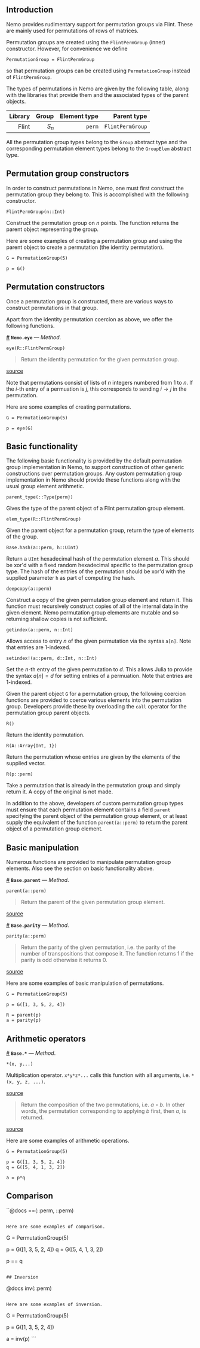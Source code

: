


<a id='Introduction-1'></a>

## Introduction


Nemo provides rudimentary support for permutation groups via Flint. These are mainly used for permutations of rows of matrices.


Permutation groups are created using the `FlintPermGroup` (inner) constructor. However, for convenience we define


```
PermutationGroup = FlintPermGroup
```


so that permutation groups can be created using `PermutationGroup` instead of `FlintPermGroup`.


The types of permutations in Nemo are given by the following table, along with the libraries that provide them and the associated types of the parent objects.


| Library | Group | Element type |      Parent type |
| -------:| -----:| ------------:| ----------------:|
|   Flint | $S_n$ |       `perm` | `FlintPermGroup` |


All the permutation group types belong to the `Group` abstract type and the corresponding permutation element types belong to the `GroupElem` abstract type.


<a id='Permutation-group-constructors-1'></a>

## Permutation group constructors


In order to construct permutations in Nemo, one must first construct the permutation group they belong to. This is accomplished with the following constructor.


```
FlintPermGroup(n::Int)
```


Construct the permutation group on $n$ points. The function returns the parent object representing the group.


Here are some examples of creating a permutation group and using the parent object to create a permutation (the identity permutation).


```
G = PermutationGroup(5)

p = G()
```


<a id='Permutation-constructors-1'></a>

## Permutation constructors


Once a permutation group is constructed, there are various ways to construct permutations in that group.


Apart from the identity permutation coercion as above, we offer the following functions.

<a id='Nemo.eye-Tuple{Nemo.FlintPermGroup}' href='#Nemo.eye-Tuple{Nemo.FlintPermGroup}'>#</a>
**`Nemo.eye`** &mdash; *Method*.



```
eye(R::FlintPermGroup)
```

> Return the identity permutation for the given permutation group.



<a target='_blank' href='https://github.com/wbhart/Nemo.jl/tree/77e81499b94b6e998865a0624d01b192a674b2e1/src/flint/perm.jl#L68' class='documenter-source'>source</a><br>


Note that permutations consist of lists of $n$ integers numbered from $1$ to $n$. If the $i$-th entry of a permuation is $j$, this corresponds to sending $i \to j$ in the permutation.


Here are some examples of creating permutations.


```
G = PermutationGroup(5)

p = eye(G)
```


<a id='Basic-functionality-1'></a>

## Basic functionality


The following basic functionality is provided by the default permutation group implementation in Nemo, to support construction of other generic constructions over permutation groups. Any custom permutation group implementation in Nemo should provide these  functions along with the usual group element arithmetic.


```
parent_type(::Type{perm})
```


Gives the type of the parent object of a Flint permutation group element.


```
elem_type(R::FlintPermGroup)
```


Given the parent object for a permutation group, return the type of elements of the group.


```
Base.hash(a::perm, h::UInt)
```


Return a `UInt` hexadecimal hash of the permutation element $a$. This should be xor'd with a fixed random hexadecimal specific to the permutation group type. The hash of the entries of the permutation should be xor'd with the supplied parameter `h` as part of computing the hash.


```
deepcopy(a::perm)
```


Construct a copy of the given permutation group element and return it. This function must recursively construct copies of all of the internal data in the given element. Nemo permutation group elements are mutable and so returning shallow copies is not sufficient.


```
getindex(a::perm, n::Int)
```


Allows access to entry $n$ of the given permutation via the syntas `a[n]`. Note that entries are $1$-indexed.


```
setindex!(a::perm, d::Int, n::Int)
```


Set the $n$-th entry of the given permutation to $d$. This allows Julia to provide the syntax $a[n] = d$ for setting entries of a permuation. Note that entries are $1$-indexed.


Given the parent object `G` for a permutation group, the following coercion functions are provided to coerce various elements into the permutation group. Developers provide these by overloading the `call` operator for the permutation group parent objects.


```
R()
```


Return the identity permutation.


```
R(A::Array{Int, 1})
```


Return the permutation whose entries are given by the elements of the supplied vector.


```
R(p::perm)
```


Take a permutation that is already in the permutation group and simply return it. A copy of the original is not made.


In addition to the above, developers of custom permutation group types must ensure that each permutation element contains a field `parent` specifying the parent object of the permutation group element, or at least supply the equivalent of the function `parent(a::perm)` to return the parent object of a permutation group element.


<a id='Basic-manipulation-1'></a>

## Basic manipulation


Numerous functions are provided to manipulate permutation group elements. Also see the section on basic functionality above.

<a id='Base.parent-Tuple{Nemo.perm}' href='#Base.parent-Tuple{Nemo.perm}'>#</a>
**`Base.parent`** &mdash; *Method*.



```
parent(a::perm)
```

> Return the parent of the given permutation group element.



<a target='_blank' href='https://github.com/wbhart/Nemo.jl/tree/77e81499b94b6e998865a0624d01b192a674b2e1/src/flint/perm.jl#L25' class='documenter-source'>source</a><br>

<a id='Base.parity-Tuple{Nemo.perm}' href='#Base.parity-Tuple{Nemo.perm}'>#</a>
**`Base.parity`** &mdash; *Method*.



```
parity(a::perm)
```

> Return the parity of the given permutation, i.e. the parity of the number of transpositions that compose it. The function returns $1$ if the parity is odd otherwise it returns $0$.



<a target='_blank' href='https://github.com/wbhart/Nemo.jl/tree/77e81499b94b6e998865a0624d01b192a674b2e1/src/flint/perm.jl#L48' class='documenter-source'>source</a><br>


Here are some examples of basic manipulation of permutations.


```
G = PermutationGroup(5)

p = G([1, 3, 5, 2, 4])

R = parent(p)
a = parity(p)
```


<a id='Arithmetic-operators-1'></a>

## Arithmetic operators

<a id='Base.*-Tuple{Nemo.perm,Nemo.perm}' href='#Base.*-Tuple{Nemo.perm,Nemo.perm}'>#</a>
**`Base.*`** &mdash; *Method*.



```
*(x, y...)
```

Multiplication operator. `x*y*z*...` calls this function with all arguments, i.e. `*(x, y, z, ...)`.


<a target='_blank' href='https://github.com/JuliaLang/julia/tree/55e3a39579696345027d0d8ae489825c9d9201ab/base/docs/helpdb/Base.jl#L7701-7707' class='documenter-source'>source</a><br>


> Return the composition of the two permutations, i.e. $a\circ b$. In other words, the permutation corresponding to applying $b$ first, then $a$, is returned.



<a target='_blank' href='https://github.com/wbhart/Nemo.jl/tree/77e81499b94b6e998865a0624d01b192a674b2e1/src/flint/perm.jl#L120' class='documenter-source'>source</a><br>


Here are some examples of arithmetic operations.


```
G = PermutationGroup(5)

p = G([1, 3, 5, 2, 4])
q = G([5, 4, 1, 3, 2])

a = p*q
```


<a id='Comparison-1'></a>

## Comparison


``@docs ==(::perm, ::perm)


```

Here are some examples of comparison.

```


G = PermutationGroup(5)


p = G([1, 3, 5, 2, 4]) q = G([5, 4, 1, 3, 2])


p == q


```

## Inversion

```


@docs inv(::perm)


```

Here are some examples of inversion.

```


G = PermutationGroup(5)


p = G([1, 3, 5, 2, 4])


a = inv(p) ```

